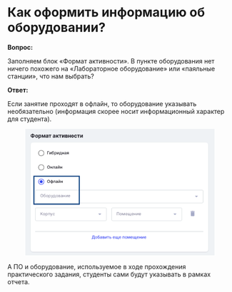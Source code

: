 # Как оформить информацию об оборудовании?

**Вопрос:**

Заполняем блок «Формат активности». В пункте оборудования нет ничего похожего на «Лабораторное оборудование» или «паяльные станции», что нам выбрать?

**Ответ:**&#x20;

Если занятие проходят в офлайн, то оборудование указывать необязательно (информация скорее носит информационный характер для студента).&#x20;

<figure><img src="../.gitbook/assets/image (14).png" alt=""><figcaption></figcaption></figure>

А ПО и оборудование, используемое в ходе прохождения практического задания, студенты сами будут указывать в рамках отчета.
